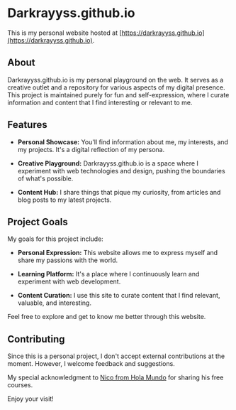 # Darkrayyss.github.io

This is my personal website hosted at [https://darkrayyss.github.io](https://darkrayyss.github.io).

## About

Darkrayyss.github.io is my personal playground on the web. It serves as a creative outlet and a repository for various aspects of my digital presence. This project is maintained purely for fun and self-expression, where I curate information and content that I find interesting or relevant to me.

## Features

- **Personal Showcase:** You'll find information about me, my interests, and my projects. It's a digital reflection of my persona.

- **Creative Playground:** Darkrayyss.github.io is a space where I experiment with web technologies and design, pushing the boundaries of what's possible.

- **Content Hub:** I share things that pique my curiosity, from articles and blog posts to my latest projects.

## Project Goals

My goals for this project include:

- **Personal Expression:** This website allows me to express myself and share my passions with the world.

- **Learning Platform:** It's a place where I continuously learn and experiment with web development.

- **Content Curation:** I use this site to curate content that I find relevant, valuable, and interesting.

Feel free to explore and get to know me better through this website.

## Contributing

Since this is a personal project, I don't accept external contributions at the moment. However, I welcome feedback and suggestions.

My special acknowledgment to [Nico from Hola Mundo](https://holamundo.io/author/nicolasschurmann/) for sharing his free courses.

Enjoy your visit!


